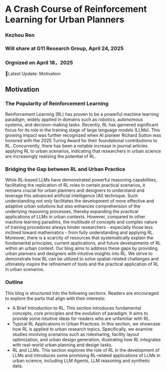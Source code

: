 # A Crash Course of Reinforcement Learning for Urban Planners
### Kezhou Ren
### Will share at G11 Research Group, April 24, 2025
### Orgnized on April 18，2025
🔔Latest Update: Motivation

##  Motivation
### The Popularity of Reinforcement Learning
Reinforcement Learning (RL) has proven to be a powerful machine learning paradigm, widely applied in domains such as robotics, autonomous systems, and decision-making tasks. Recently, RL has garnered significant focus for its role in the training stage of large language models (LLMs). This growing impact was further recognized when AI pioneer Richard Sutton was honored with the 2025 Turing Award for their foundational contributions to RL. Concurrently, there has been a notable increase in journal articles applying RL to urban scenarios, indicating that researchers in urban science are increasingly realizing the potential of RL. 

### Bridging the Gap between RL and Urban Practice
While RL-based LLMs have demonstrated powerful reasoning capabilities, facilitating the replication of RL roles in certain practical scenarios, it remians crucial for urban planners and designers to understand and leverage this advanced artificial intelligence (AI) technique. Such understanding not only facilitates the development of more effective and adaptive urban solutions but also enhances comprehension of the underlying reasoning processes, thereby expanding the practical applications of LLMs in urban contexts.
However, compared to other machine learning paradims, the multitude of concepts and  complex nature of training procedures always hinder researchers - especially those less inclined toward mathematics -  from fully understanding and applying RL. Moreover, there is a scarcity of resources that systematically explain the fundamental principles, current applications, and future developments of RL within an urban context. Our blog aims to address these gaps by providing urban planners and designers with intuitive insights into RL. We strive to demonstrate how RL can be utilized to solve spatial-related challenges and ultimately inspire the refinement of tools and the practical application of RL in urban scenarios. 

### Outline
This blog is structured into the following sections. Readers are encouraged to explore the parts that align with their interests:
- A Brief Introduction to RL.  This section introduces fundamental concepts, core principles and the evolution of paradigm. It aims to provide some intuitive ideas for readers who are unfamiliar with RL.
- Typical RL Applications in Urban Practices. In this section, we showcase how RL is applied to urban research topics. Specifically, we examine studies involving scenarios such as ridesharing, facility layout optimization, and urban design generation, illustrating how RL integrates with real-world urban planning and design tasks.
- RL and LLMs. This section explores the role of RL in the development of LLMs and introduces some promising RL-related applications of LLMs in urban science, including LLM Agents, LLM reasoning and synthetic data.
